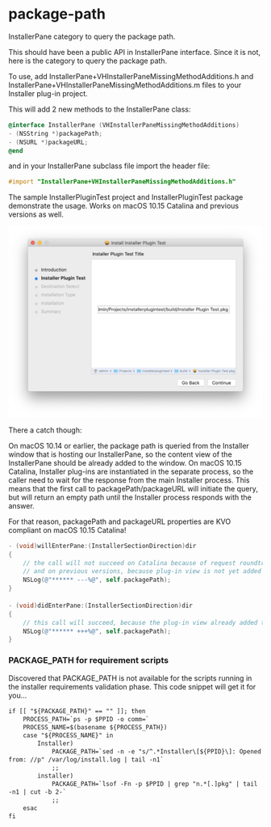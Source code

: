 # package-path
InstallerPane category to query the package path.

This should have been a public API in InstallerPane interface.
Since it is not, here is the category to query the package path.

To use, add InstallerPane+VHInstallerPaneMissingMethodAdditions.h and InstallerPane+VHInstallerPaneMissingMethodAdditions.m files to your Installer plug-in project.

This will add 2 new methods to the InstallerPane class:
 
```objective-c
@interface InstallerPane (VHInstallerPaneMissingMethodAdditions)
- (NSString *)packagePath;
- (NSURL *)packageURL;
@end
```
 
and in your InstallerPane subclass file import the header file:
 
```objective-c
#import "InstallerPane+VHInstallerPaneMissingMethodAdditions.h"
```
 
The sample InstallerPluginTest project and InstallerPluginTest package demonstrate the usage.
Works on macOS 10.15 Catalina and previous versions as well.

![Installer Plugin Test](InstallerPluginTest.png)

There a catch though:

On macOS 10.14 or earlier, the package path is queried from the Installer window that is hosting our InstallerPane, so the content view of the InstallerPane should be already added to the window.
On macOS 10.15 Catalina, Installer plug-ins are instantiated in the separate process, so the caller need to wait for the response from the main Installer process. 
This means that the first call to packagePath/packageURL will initiate the query, but will return an empty path until the Installer process responds with the answer.

For that reason, packagePath and packageURL properties are KVO compliant on macOS 10.15 Catalina!
 
```objective-c
- (void)willEnterPane:(InstallerSectionDirection)dir
{
    // the call will not succeed on Catalina because of request roundtrip to another process
    // and on previous versions, because plug-in view is not yet added to the Installer window
    NSLog(@"****** ---%@", self.packagePath);
}

- (void)didEnterPane:(InstallerSectionDirection)dir
{
    // this call will succeed, because the plug-in view already added to the Installer window
    NSLog(@"****** +++%@", self.packagePath);
}

```

### PACKAGE_PATH for requirement scripts

Discovered that PACKAGE_PATH is not available for the scripts running in the installer requirements validation phase. 
This code snippet will get it for you...

```
if [[ "${PACKAGE_PATH}" == "" ]]; then
    PROCESS_PATH=`ps -p $PPID -o comm=`
    PROCESS_NAME=$(basename ${PROCESS_PATH})
    case "${PROCESS_NAME}" in
        Installer)
            PACKAGE_PATH=`sed -n -e "s/^.*Installer\[${PPID}\]: Opened from: //p" /var/log/install.log | tail -n1`
            ;;
        installer)
            PACKAGE_PATH=`lsof -Fn -p $PPID | grep "n.*[.]pkg" | tail -n1 | cut -b 2-`
            ;;
    esac
fi
```

